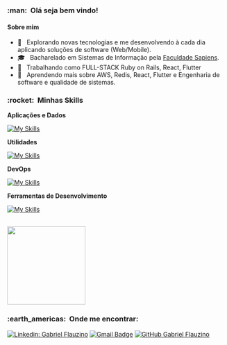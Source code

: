 <h3> :man: &nbsp;Olá seja bem vindo! </h3>

<h4>Sobre mim</h4>

- 🤔 &nbsp; Explorando novas tecnologias e me desenvolvendo à cada dia aplicando soluções de software (Web/Mobile).
- 🎓 &nbsp; Bacharelado em Sistemas de Informação pela <a href="https://faculdadesapiens.edu.br">Faculdade Sapiens</a>.
- 💼 &nbsp; Trabalhando como FULL-STACK Ruby on Rails, React, Flutter
- 🌱 &nbsp; Aprendendo mais sobre AWS, Redis, React, Flutter e Engenharia de software e qualidade de sistemas.

<h3> :rocket: &nbsp;Minhas Skills </h3>

**Aplicações e Dados**

  [![My Skills](https://skillicons.dev/icons?i=ruby,java,nodejs,rails,javascript,react,html,css,redis,flutter,mysql,postgres,mongodb,golang,dart&theme=light)](https://skillicons.dev)

**Utilidades**

  [![My Skills](https://skillicons.dev/icons?i=figma&theme=light)](https://skillicons.dev)

**DevOps**

  [![My Skills](https://skillicons.dev/icons?i=git,github,gitlab,docker,nginx&theme=light)](https://skillicons.dev)

**Ferramentas de Desenvolvimento**

  [![My Skills](https://skillicons.dev/icons?i=idea,postman,vscode,linux&theme=light)](https://skillicons.dev)
 
<br/>

<a href="https://github.com/flaugabriel">
  <img height="180em" src="https://github-readme-stats.vercel.app/api?username=flaugabriel&theme=dracula&show_icons=true" />
</a>

<br/>

<h3> :earth_americas: &nbsp;Onde me encontrar: </h3> 

[![Linkedin: Gabriel Flauzino](https://img.shields.io/badge/-flaugabriel-blue?style=flat-square&logo=Linkedin&logoColor=white&link=https://www.linkedin.com/in/gabriel-flauzino-mota-484927b8/)](https://www.linkedin.com/in/gabriel-flauzino-mota-484927b8/)
[![Gmail Badge](https://img.shields.io/badge/-flaugabriel@gmail.com-006bed?style=flat-square&logo=Gmail&logoColor=white&link=mailto:flaugabriel@gmail.com)](mailto:SEU-EMAIL)
[![GitHub Gabriel Flauzino]( https://img.shields.io/github/followers/flaugabriel?label=follow&style=social)](https://github.com/flaugabriel)
